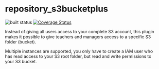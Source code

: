 # repository_s3bucketplus

![built status](https://travis-ci.com/durzo/moodle-repository_s3bucketplus.svg?branch=master)
[![Coverage Status](https://coveralls.io/repos/github/durzo/moodle-repository_s3bucketplus/badge.svg?branch=master)](https://coveralls.io/github/durzo/moodle-repository_s3bucketplus?branch=master)

Instead of giving all users access to your complete S3 account, this plugin makes it
possible to give teachers and managers access to a specific S3 folder (bucket).

Multiple instances are supported, you only have to create a IAM user who has read access
to your S3 root folder, but read and write permissions to your S3 bucket.    

